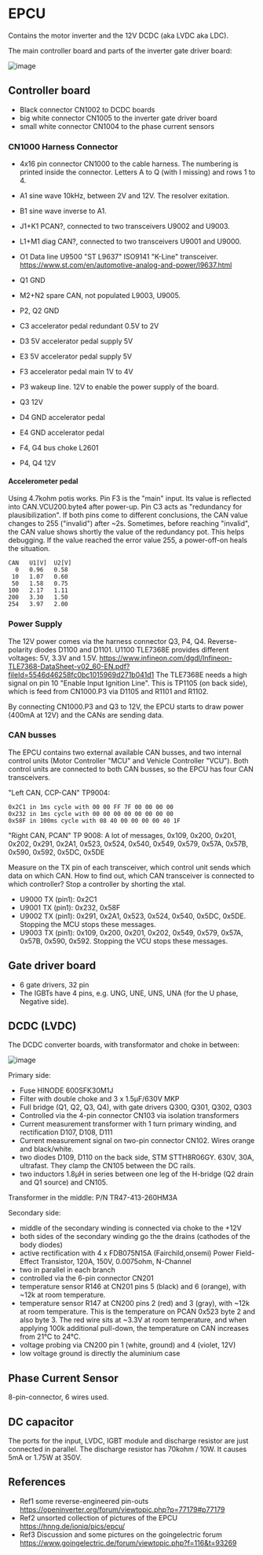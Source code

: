 # EPCU

Contains the motor inverter and the 12V DCDC (aka LVDC aka LDC).

The main controller board and parts of the inverter gate driver board:

![image](20240624_EPCU_opened.jpg)

## Controller board

- Black connector CN1002 to DCDC boards
- big white connector CN1005 to the inverter gate driver board
- small white connector CN1004 to the phase current sensors

### CN1000 Harness Connector

- 4x16 pin connector CN1000 to the cable harness. The numbering is printed inside the connector. Letters A to Q (with I missing) and rows 1 to 4.

- A1 sine wave 10kHz, between 2V and 12V. The resolver exitation.
- B1 sine wave inverse to A1.
- J1+K1 PCAN?, connected to two transceivers U9002 and U9003.
- L1+M1 diag CAN?, connected to two transceivers U9001 and U9000.
- O1 Data line U9500 "ST L9637" ISO9141 "K-Line" transceiver. https://www.st.com/en/automotive-analog-and-power/l9637.html
- Q1 GND

- M2+N2 spare CAN, not populated L9003, U9005.
- P2, Q2 GND

- C3 accelerator pedal redundant 0.5V to 2V
- D3 5V accelerator pedal supply 5V
- E3 5V accelerator pedal supply 5V
- F3 accelerator pedal main 1V to 4V

- P3 wakeup line. 12V to enable the power supply of the board.
- Q3 12V

- D4 GND accelerator pedal
- E4 GND accelerator pedal
- F4, G4 bus choke L2601
- P4, Q4 12V

#### Accelerometer pedal

Using 4.7kohm potis works. Pin F3 is the "main" input. Its value is reflected into CAN.VCU200.byte4 after power-up.
Pin C3 acts as "redundancy for plausibilization". If both pins come to different conclusions, the CAN value changes to 255 ("invalid") after
~2s. Sometimes, before reaching "invalid", the CAN value shows shortly the value of the redundancy pot. This helps debugging.
If the value reached the error value 255, a power-off-on heals the situation.

```
CAN   U1[V]  U2[V]
  0   0.96   0.58  
 10   1.07   0.60
 50   1.58   0.75
100   2.17   1.11
200   3.30   1.50
254   3.97   2.00
```

### Power Supply

The 12V power comes via the harness connector Q3, P4, Q4.
Reverse-polarity diodes D1100 and D1101.
U1100 TLE7368E provides different voltages: 5V, 3.3V and 1.5V. https://www.infineon.com/dgdl/Infineon-TLE7368-DataSheet-v02_60-EN.pdf?fileId=5546d46258fc0bc1015969d271b041d1
The TLE7368E needs a high signal on pin 10 "Enable Input Ignition Line". This is TP1105 (on back side), which is feed from CN1000.P3 via
D1105 and R1101 and R1102.

By connecting CN1000.P3 and Q3 to 12V, the EPCU starts to draw power (400mA at 12V) and the CANs are sending data.

### CAN busses

The EPCU contains two external available CAN busses, and two internal control units (Motor Controller "MCU" and Vehicle Controller "VCU"). Both
control units are connected to both CAN busses, so the EPCU has four CAN transceivers.

"Left CAN, CCP-CAN" TP9004:
```
0x2C1 in 1ms cycle with 00 00 FF 7F 00 00 00 00 
0x232 in 1ms cycle with 00 00 00 00 00 00 00 00 
0x58F in 100ms cycle with 08 40 00 00 00 00 40 1F 
```

"Right CAN, PCAN" TP 9008: A lot of messages, 0x109, 0x200, 0x201, 0x202, 0x291, 0x2A1, 0x523, 0x524, 0x540, 0x549, 0x579, 0x57A, 0x57B, 0x590, 0x592, 0x5DC, 0x5DE


Measure on the TX pin of each transceiver, which control unit sends which data on which CAN. How to find out, which CAN transceiver
is connected to which controller? Stop a controller by shorting the xtal.

* U9000 TX (pin1): 0x2C1
* U9001 TX (pin1): 0x232, 0x58F
* U9002 TX (pin1): 0x291, 0x2A1, 0x523, 0x524, 0x540, 0x5DC, 0x5DE. Stopping the MCU stops these messages.
* U9003 TX (pin1): 0x109, 0x200, 0x201, 0x202, 0x549, 0x579, 0x57A, 0x57B, 0x590, 0x592. Stopping the VCU stops these messages.

## Gate driver board

- 6 gate drivers, 32 pin
- The IGBTs have 4 pins, e.g. UNG, UNE, UNS, UNA (for the U phase, Negative side). 

## DCDC (LVDC)

The DCDC converter boards, with transformator and choke in between:

![image](20240624_EPCU_DCDC.jpg)


Primary side:
- Fuse HINODE 600SFK30M1J
- Filter with double choke and 3 x 1.5µF/630V MKP
- Full bridge (Q1, Q2, Q3, Q4), with gate drivers Q300, Q301, Q302, Q303
- Controlled via the 4-pin connector CN103 via isolation transformers
- Current measurement transformer with 1 turn primary winding, and rectification D107, D108, D111
- Current measurement signal on two-pin connector CN102. Wires orange and black/white.
- two diodes D109, D110 on the back side, STM STTH8R06GY. 630V, 30A, ultrafast. They clamp the CN105 between the DC rails.
- two inductors 1.8µH in series between one leg of the H-bridge (Q2 drain and Q1 source) and CN105.

Transformer in the middle: P/N TR47-413-260HM3A

Secondary side:
- middle of the secondary winding is connected via choke to the +12V
- both sides of the secondary winding go the the drains (cathodes of the body diodes)
- active rectification with 4 x FDB075N15A  (Fairchild,onsemi) Power Field-Effect Transistor, 120A, 150V, 0.0075ohm, N-Channel
- two in parallel in each branch
- controlled via the 6-pin connector CN201
- temperature sensor R146 at CN201 pins 5 (black) and 6 (orange), with ~12k at room temperature.
- temperature sensor R147 at CN200 pins 2 (red) and 3 (gray), with ~12k at room temperature. This is the temperature on PCAN 0x523 byte 2 and also byte 3. The red wire sits at ~3.3V at room temperature, and when applying 100k additional pull-down, the temperature on CAN increases from 21°C to 24°C.
- voltage probing via CN200 pin 1 (white, ground) and 4 (violet, 12V)
- low voltage ground is directly the aluminium case

## Phase Current Sensor

8-pin-connector, 6 wires used.

## DC capacitor

The ports for the input, LVDC, IGBT module and discharge resistor are just connected in parallel.
The discharge resistor has 70kohm / 10W. It causes 5mA or 1.75W at 350V.


## References

* Ref1 some reverse-engineered pin-outs https://openinverter.org/forum/viewtopic.php?p=77179#p77179
* Ref2 unsorted collection of pictures of the EPCU https://hnng.de/ioniq/pics/epcu/
* Ref3 Discussion and some pictures on the goingelectric forum https://www.goingelectric.de/forum/viewtopic.php?f=116&t=93269
